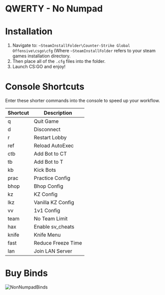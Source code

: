 # QWERTY - No Numpad

# Installation
1. Navigate to: ```~SteamInstallFolder\Counter-Strike Global Offensive\csgo\cfg```
   (Where `~SteamInstallFolder` refers to your steam games installation directory.
2. Then place all of the `.cfg` files into the folder.
3. Launch CS:GO and enjoy!

# Console Shortcuts
Enter these shorter commands into the console to speed up your workflow.

|Shortcut      |Description          |
| ------------ | ------------------- |
| q            | Quit Game           |
| d            | Disconnect          |
| r            | Restart Lobby       |
| ref          | Reload AutoExec     |
| ctb          | Add Bot to CT       |
| tb           | Add Bot to T        |
| kb           | Kick Bots           |
| prac         | Practice Config     |
| bhop         | Bhop Config         |
| kz           | KZ Config           |
| lkz          | Vanilla KZ Config   |
| vv           | 1v1 Config          |
| team         | No Team Limit       |
| hax          | Enable sv_cheats    |
| knife        | Knife Menu          |
| fast         | Reduce Freeze Time  |
| lan          | Join LAN Server     |

# Buy Binds
![NonNumpadBinds](https://raw.githubusercontent.com/PINPAL/CSGO-Autoexec/master/readme/Binds-Numless.png)

